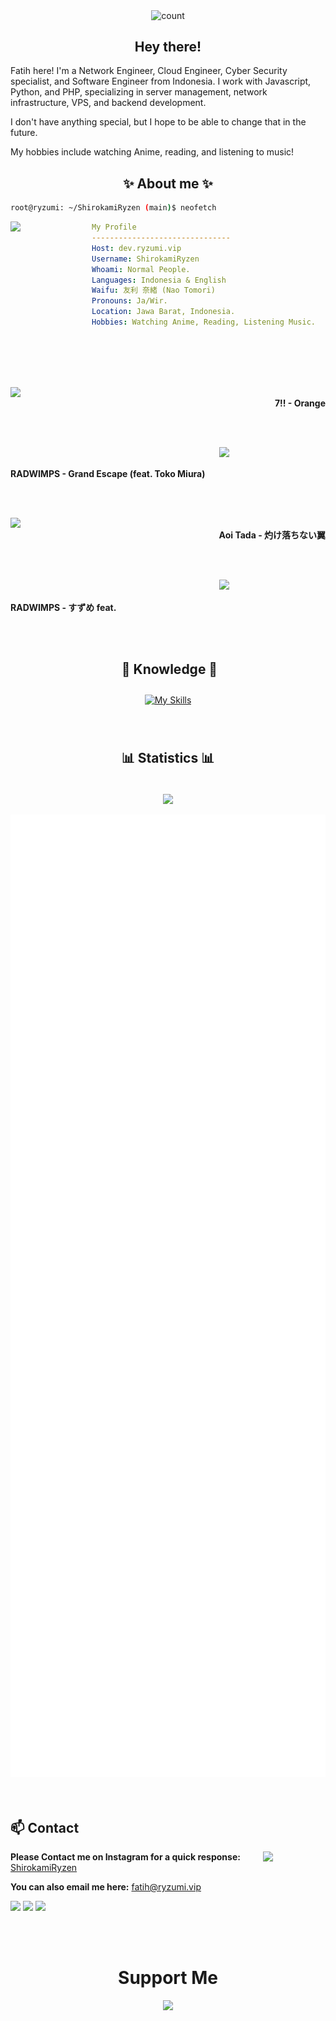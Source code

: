 <div align="center">
    <p>
        <img align="center" alt="count" src="https://count.getloli.com/@ShirokamiRyzen?name=ShirokamiRyzen&theme=booru-lewd">
    </p>
</div>

<h2 align="center">Hey there!</h2>
Fatih here! I'm a Network Engineer, Cloud Engineer, Cyber Security specialist, and Software Engineer from Indonesia. I work with Javascript, Python, and PHP, specializing in server management, network infrastructure, VPS, and backend development.

I don't have anything special, but I hope to be able to change that in the future.

My hobbies include watching Anime, reading, and listening to music!

<h2 align="center"> ✨ About me ✨ </h2>

```sh
root@ryzumi: ~/ShirokamiRyzen (main)$ neofetch
```

<img align="left" src="https://avatars.githubusercontent.com/u/76462435?s=400&u=967128a7cc1194a9533509af422d9da3cd517e66&v=4" width="130px"/>

```yaml
My Profile
-------------------------------
Host: dev.ryzumi.vip
Username: ShirokamiRyzen
Whoami: Normal People.
Languages: Indonesia & English
Waifu: 友利 奈緒 (Nao Tomori)
Pronouns: Ja/Wir.
Location: Jawa Barat, Indonesia.
Hobbies: Watching Anime, Reading, Listening Music.

```

<div>
<br>
<br>
<br>
<br>

<p align="right"><a href = "https://music.youtube.com/watch?v=O48gok_FLCg"><img src = "https://i.ytimg.com/vi/O48gok_FLCg/maxresdefault.jpg" width = "170" align = "left"/></a><b><br>7!! - Orange </b></p>
<br>
<br>

<p align="left"><a href = "https://music.youtube.com/watch?v=WwyDpKXG83A"><img  src ="https://i.ytimg.com/vi_webp/WwyDpKXG83A/maxresdefault.webp" width="170" align="right"></a><b><br><br>RADWIMPS - Grand Escape (feat. Toko Miura)</b></p>

<br>
<br>

<p align="right"><a href="https://music.youtube.com/watch?v=2kBD6ZueXNo"><img src="https://i.ytimg.com/vi_webp/2kBD6ZueXNo/maxresdefault.webp" width="170" align="left"></a><b><br>Aoi Tada - 灼け落ちない翼</b></p>
<br>
<br>

<p align="left"><a href = "https://music.youtube.com/watch?v=OqQAFmkrzew"><img  src ="https://i.ytimg.com/vi_webp/OqQAFmkrzew/maxresdefault.webp" width="170" align="right"></a><b><br><br>RADWIMPS - すずめ feat.</b></p>

<br>
</div>
<br>

<div>
<h2 align="center"> 📖 Knowledge 📖 </h2>
</div>
<div align = "center">
<p align = "center">
     <a href="https://skillicons.dev/icons?i=js,laravel,ts">
        <img style="margin: 10px"src="https://skillicons.dev/icons?i=js,ts,react,astro,express,wordpress,nodejs,bun,git,vscode,go,php,laravel,docker,nginx,aws,gcp,azure,cloudflare,replit,netlify,vercel,nix,linux,windows,mysql,mongo,supabase,firebase,sqlite&perline=6" alt="My Skills"/> 
    </a>
</p>
</div>
<br>

<div>
<h2 align="center"> 📊 Statistics 📊 </h2>
</div>
<br>
<div align="center"><img src="https://github-readme-stats.vercel.app/api/wakatime?username=@ShirokamiRyzen&card_width=300&bg_color=21232a&title_color=61dafb&text_color=ffffff&hide_border=true" align="center" /></div>
<br>
<div align="center">
    <img width="625em" src="./github-metrics.svg" />
</div>
<br>
<br>

<!-- <br><br><br><br> -->

## **📫 Contact**

<a href="https://github.com/ShirokamiRyzen"><img align="right" width="100" src="https://c.tenor.com/GObeT8ZUrCQAAAAd/tenor.gif" /></a> **Please Contact me on Instagram for a quick
response:** [ShirokamiRyzen](https://www.instagram.com/fatih_frdaus)

**You can also email me here:** fatih@ryzumi.vip

[![](https://img.shields.io/badge/Instagram-E4405F?logo=instagram&logoColor=white)](https://www.instagram.com/fatih_frdaus)
[![](https://img.shields.io/badge/Telegram-2ca5e0?logo=telegram&logoColor=white)](https://t.me/ShirokamiRyzen)
[![](https://img.shields.io/badge/Mail-D14836?logo=gmail&logoColor=white)](mailto:fatih@ryzumi.vip)

<br> 
<br>

<h1 align="center">Support Me</h1>

<p align="center">
    <a href="https://github.com/sponsors/ShirokamiRyzen" target="_blank">
        <img src="https://telegra.ph/file/14a7745f434cd21e900d6.jpg">
    </a>
</p>